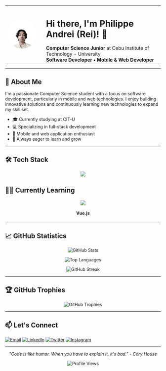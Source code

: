 <div align="center">
  <table border="0" cellspacing="0" cellpadding="0">
    <tr>
      <td>
        <img src="assets/Cropped Formal Large.png" alt="Philippe Andrei Dael" width="150" style="border-radius: 50%;" />
      </td>
      <td align="left" style="vertical-align: middle; padding-left: 24px;">
        <h1>Hi there, I'm Philippe Andrei (Rei)! 👋</h1>
        <span style="font-size: 1.1em;">
          <strong>Computer Science Junior</strong> at Cebu Institute of Technology - University<br/>
          <strong>Software Developer • Mobile & Web Developer</strong>
        </span>
      </td>
    </tr>
  </table>
</div>

---

## 🚀 About Me

I'm a passionate Computer Science student with a focus on software development, particularly in mobile and web technologies. I enjoy building innovative solutions and continuously learning new technologies to expand my skill set.

- 🎓 Currently studying at CIT-U
- 💻 Specializing in full-stack development
- 📱 Mobile and web application enthusiast
- 🌱 Always eager to learn and grow

---

## 🛠️ Tech Stack

<p align="center">
  <img src="https://skillicons.dev/icons?i=python,cpp,cs,java,js,ts,php,html,css,react,tailwind,bootstrap,vite,mysql,firebase,figma,notion,git,dotnet,supabase&theme=dark&perline=10"/>
</p>

## ✍🏻 Currently Learning
<div align="center" style="margin: 20px 0;">
  <img src="https://skillicons.dev/icons?i=vue&theme=dark&perline=1" width="48"/>
  <p><strong>Vue.js</strong></p>
</div>

---

## 📈 GitHub Statistics

<div align="center">
  
![GitHub Stats](https://github-readme-stats.vercel.app/api?username=rei-naissance&show_icons=true&theme=graywhite&hide_border=true&count_private=true)

![Top Languages](https://github-readme-stats.vercel.app/api/top-langs/?username=rei-naissance&layout=compact&theme=graywhite&hide_border=true)

![GitHub Streak](https://github-readme-streak-stats.herokuapp.com/?user=rei-naissance&theme=graywhite&hide_border=true)

</div>

---

## 🏆 GitHub Trophies

<div align="center">
  
![GitHub Trophies](https://github-profile-trophy.vercel.app/?username=rei-naissance&theme=midnight-purple&no-frame=true&no-bg=true&margin-w=15)

</div>

---

## 📫 Let's Connect

[![Email](https://img.shields.io/badge/Email-D14836?style=for-the-badge&logo=gmail&logoColor=white)](mailto:philippeandreid@gmail.com)
[![LinkedIn](https://img.shields.io/badge/LinkedIn-0077B5?style=for-the-badge&logo=linkedin&logoColor=white)](https://www.linkedin.com/in/philippe-andrei-dael-b01769288/)
[![Twitter](https://img.shields.io/badge/Twitter-1DA1F2?style=for-the-badge&logo=twitter&logoColor=white)](https://x.com/rei_naissance)
[![Instagram](https://img.shields.io/badge/Instagram-E4405F?style=for-the-badge&logo=instagram&logoColor=white)](https://www.instagram.com/reiirei._/)

---

<div align="center">
  
*"Code is like humor. When you have to explain it, it's bad." - Cory House*

![Profile Views](https://komarev.com/ghpvc/?username=rei-naissance&color=8e24aa&style=flat)

</div>